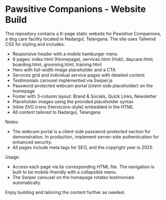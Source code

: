 # Pawsitive Companions - Website Build

This repository contains a 6-page static website for Pawsitive Companions, a dog care facility located in Nadargul, Telangana. The site uses Tailwind CSS for styling and includes:

- Responsive header with a mobile hamburger menu
- 6 pages: index.html (Homepage), services.html (Hub), daycare.html, boarding.html, grooming.html, training.html
- Hero with full-width image placeholder and a CTA
- Services grid and individual service pages with detailed content
- Testimonials carousel implemented via Swiper.js
- Password-protected webcam portal (client-side placeholder) on the homepage
- Footer with 3-column layout: Brand & Socials, Quick Links, Newsletter
- Placeholder images using the provided placeholder syntax
- Inline SVG icons (Heroicons-style) embedded in the HTML
- All content tailored to Nadargul, Telangana

Notes:
- The webcam portal is a client-side password-protected section for demonstration. In production, implement server-side authentication for enhanced security.
- All pages include meta tags for SEO, and the copyright year is 2025.

Usage:
- Access each page via its corresponding HTML file. The navigation is built to be mobile-friendly with a collapsible menu.
- The Swiper carousel on the homepage rotates testimonials automatically.

Enjoy building and tailoring the content further as needed.